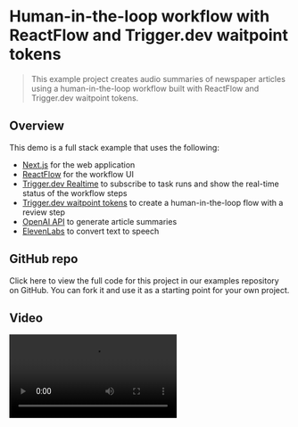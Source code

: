# Human-in-the-loop workflow with ReactFlow and Trigger.dev waitpoint tokens

> This example project creates audio summaries of newspaper articles using a human-in-the-loop workflow built with ReactFlow and Trigger.dev waitpoint tokens.

## Overview

This demo is a full stack example that uses the following:

* [Next.js](https://nextjs.org/) for the web application
* [ReactFlow](https://reactflow.dev/) for the workflow UI
* [Trigger.dev Realtime](/realtime/overview) to subscribe to task runs and show the real-time status of the workflow steps
* [Trigger.dev waitpoint tokens](/wait-for-token) to create a human-in-the-loop flow with a review step
* [OpenAI API](https://openai.com/api/) to generate article summaries
* [ElevenLabs](https://elevenlabs.io/text-to-speech) to convert text to speech

## GitHub repo

<Card title="View the human-in-the-loop workflow repo" icon="GitHub" href="https://github.com/triggerdotdev/examples/tree/main/article-summary-workflow">
  Click here to view the full code for this project in our examples repository on GitHub. You can
  fork it and use it as a starting point for your own project.
</Card>

## Video

<video controls className="w-full aspect-video" src="https://content.trigger.dev/reactflow-waitpoints-example.mov" />

## Relevant code

Each node in the workflow corresponds to a Trigger.dev task. The idea is to enable building flows by composition of different tasks. The output of one task serves as input for another.

* **Trigger.dev task splitting**:
  * The [summarizeArticle](https://github.com/triggerdotdev/examples/blob/main/article-summary-workflow/src/trigger/summarizeArticle.ts) task uses the OpenAI API to generate a summary an article.
  * The [convertTextToSpeech](https://github.com/triggerdotdev/examples/blob/main/article-summary-workflow/src/trigger/convertTextToSpeech.ts) task uses the ElevenLabs API to convert the summary into an audio stream and upload it to an S3 bucket.
  * The [reviewSummary](https://github.com/triggerdotdev/examples/blob/main/article-summary-workflow/src/trigger/reviewSummary.ts) task is a human-in-the-loop step that shows the result and waits for approval of the summary before continuing.
  * [articleWorkflow](https://github.com/triggerdotdev/examples/blob/main/article-summary-workflow/src/trigger/articleWorkflow.ts) is the entrypoint that ties the workflow together and orchestrates the tasks. You might choose to approach the orchestration differently, depending on your use case.
* **ReactFlow Nodes**: there are three types of nodes in this example. All of them are custom ReactFlow nodes.
  * The [InputNode](https://github.com/triggerdotdev/examples/blob/main/article-summary-workflow/src/components/InputNode.tsx) is the starting node of the workflow. It triggers the workflow by submitting an article URL.
  * The [ActionNode](https://github.com/triggerdotdev/examples/blob/main/article-summary-workflow/src/components/ActionNode.tsx) is a node that shows the status of a task run in Trigger.dev, in real-time using the React hooks for Trigger.dev.
  * The [ReviewNode](https://github.com/triggerdotdev/examples/blob/main/article-summary-workflow/src/components/ReviewNode.tsx) is a node that shows the summary result and prompts the user for approval before continuing. It uses the Realtime API to fetch details about the review status. Also, it interacts with the Trigger.dev waitpoint API for completing the waitpoint token using Next.js server actions.
* **Workflow orchestration**:
  * The workflow is orchestrated by the [Flow](https://github.com/triggerdotdev/examples/blob/main/article-summary-workflow/src/components/Flow.tsx) component. It lays out the nodes, the connections between them, as well as the mapping to the Trigger.dev tasks.
    It also uses the `useRealtimeRunsWithTag` hook to subscribe to task runs associated with the workflow and passes down the run details to the nodes.

The waitpoint token is created in [a Next.js server action](https://github.com/triggerdotdev/examples/blob/main/article-summary-workflow/src/app/actions.ts#L26):

```ts
const reviewWaitpointToken = await wait.createToken({
  tags: [workflowTag],
  timeout: "1h",
  idempotencyKey: `review-summary-${workflowTag}`,
});
```

and later completed in another server action in the same file:

```ts
await wait.completeToken<ReviewPayload>(
  { id: tokenId },
  {
    approved: true,
    approvedAt: new Date(),
    approvedBy: user,
  }
);
```

While the workflow in this example is static and does not allow changing the connections between nodes in the UI, it serves as a good baseline for understanding how to build completely custom workflow builders using Trigger.dev and ReactFlow.

## Learn more about Trigger.dev Realtime and waitpoint tokens

To learn more, take a look at the following resources:

* [Trigger.dev Realtime](/realtime) - learn more about how to subscribe to runs and get real-time updates
* [Realtime streaming](/realtime/react-hooks/streams) - learn more about streaming data from your tasks
* [React hooks](/realtime/react-hooks) - learn more about using React hooks to interact with the Trigger.dev API
* [Waitpoint tokens](/wait-for-token) - learn about waitpoint tokens in Trigger.dev and human-in-the-loop flows
